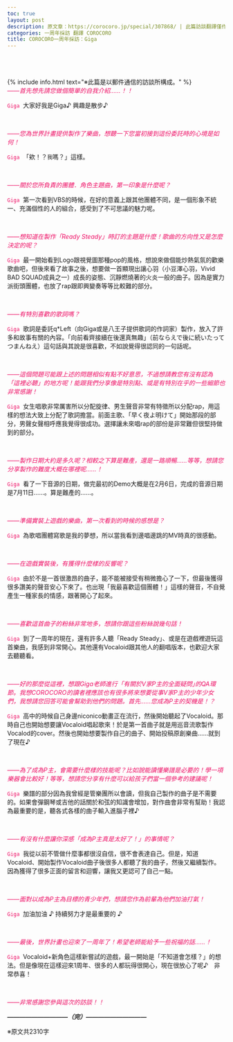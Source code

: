 ```yaml
---
toc: true
layout: post
description: 原文章：https://corocoro.jp/special/307868/ | 此篇訪談翻譯僅作為個人練習。
categories: 一周年採訪 翻譯 COROCORO
title: COROCORO一周年採訪：Giga
---
```

<br><br><br>
{% include info.html text="※此篇是以郵件通信的訪談所構成。" %}
<br>
<span style="color:#ee1166">_——首先想先請您做個簡單的自我介紹……！！_</span>

<code><span style="color:#ee1166">Giga</span></code>&nbsp;&nbsp;大家好我是Giga♪ 興趣是散步♪

<br>

<span style="color:#ee1166">_——您為世界計畫提供製作了樂曲，想聽一下您當初接到這份委託時的心境是如何！_</span>

<code><span style="color:#ee1166">Giga</span></code>&nbsp;&nbsp;「欸！？<span style="font-size:12px;">我</span>嗎？」這樣。

<br>

<span style="color:#ee1166">_——關於您所負責的團體．角色主題曲，第一印象是什麼呢？_</span>

<code><span style="color:#ee1166">Giga</span></code>&nbsp;&nbsp;第一次看到VBS的時候，在好的意義上跟其他團體不同，是一個形象不統一、充滿個性的人的組合，感受到了不可思議的魅力呢。

<br>

<span style="color:#ee1166">_——想知道在製作「Ready Steady」時訂的主題是什麼！歌曲的方向性又是怎麼決定的呢？_</span>

<code><span style="color:#ee1166">Giga</span></code>&nbsp;&nbsp;最一開始看到Logo跟視覺圖那種pop的風格，想說來做個能炒熱氣氛的歡樂歌曲吧，但後來看了故事之後，想要做一首顯現出讓心羽（小豆澤心羽，Vivid BAD SQUAD成員之一）成長的姿態、沉靜燃燒著的火炎一般的曲子。因為是實力派街頭團體，也放了rap跟即興變奏等等比較難的部分。

<br>

<span style="color:#ee1166">_——有特別喜歡的歌詞嗎？_</span>

<code><span style="color:#ee1166">Giga</span></code>&nbsp;&nbsp;歌詞是委託q*Left（向Giga或是八王子提供歌詞的作詞家）製作，放入了許多和故事有關的內容。「向前看齊接續在後還真無趣」（前ならえで後に続いたってつまんねえ）這句話與其說是很喜歡，不如說覺得很認同的一句話呢。

<br>

<span style="color:#ee1166">_——這個問題可能跟上述的問題相似有點不好意思，不過想請教您有沒有認為「這裡必聽」的地方呢！能跟我們分享像是特別點、或是有特別在乎的一些細節也非常感謝！_</span>

<code><span style="color:#ee1166">Giga</span></code>&nbsp;&nbsp;女生唱歌非常厲害所以分配旋律、男生聲音非常有特徵所以分配rap，用這樣的想法大致上分配了歌詞擔當。前面主歌、「早く夜よ明けて」開始那段的部分，男聲女聲相呼應我覺得很成功。選擇讓未來唱rap的部份是非常難但很堅持做到的部分。

<br>

<span style="color:#ee1166">_——製作日期大約是多久呢？相較之下算是難產，還是一路順暢……等等，想請您分享製作的難度大概在哪裡呢……！_</span>

<code><span style="color:#ee1166">Giga</span></code>&nbsp;&nbsp;看了一下音源的日期，做完最初的Demo大概是在2月6日，完成的音源日期是7月11日……。算是難產的……。

<br>

<span style="color:#ee1166">_——準備實裝上遊戲的樂曲，第一次看到的時候的感想是？_</span>

<code><span style="color:#ee1166">Giga</span></code>&nbsp;&nbsp;為歌唱團體寫歌是我的夢想，所以當我看到邊唱邊跳的MV時真的很感動。

<br>

<span style="color:#ee1166">_——在遊戲實裝後，有獲得什麼樣的反響呢？_</span>

<code><span style="color:#ee1166">Giga</span></code>&nbsp;&nbsp;由於不是一首很激昂的曲子，能不能被接受有稍微擔心了一下，但最後獲得很多讚美的聲音安心下來了。也出現「我最喜歡這個團體！」這樣的聲音，不自覺產生一種家長的情感，跟著開心了起來。

<br>

<span style="color:#ee1166">_——喜歡這首曲子的粉絲非常地多，想請你跟這些粉絲說幾句話！_</span>

<code><span style="color:#ee1166">Giga</span></code>&nbsp;&nbsp;到了一周年的現在，還有許多人聽「Ready Steady」、或是在遊戲裡遊玩這首樂曲，我感到非常開心。其他還有Vocaloid跟其他人的翻唱版本，也歡迎大家去聽聽看。

<br>

<span style="color:#ee1166">_——好的那麼從這裡，想跟Giga老師進行「有關於V家P主的全面疑問｣的QA環節。我想COROCORO的讀者裡應該也有很多將來想要從事V家P主的少年少女們，我想請您回答可能會幫助到他們的問題。首先......您成為P主的契機是！？_</span>

<code><span style="color:#ee1166">Giga</span></code>&nbsp;&nbsp;高中的時候自己身邊niconico動畫正在流行，然後開始聽起了Vocaloid。那時自己也開始想要讓Vocaloid唱起歌來！於是第一首曲子就是用巡音流歌製作Vocalod的cover。然後也開始想要製作自己的曲子、開始投稿原創樂曲……就到了現在♪

<br>

<span style="color:#ee1166">_——為了成為P主，會需要什麼樣的技能呢？比如說能讀懂樂譜是必要的！學一項樂器會比較好！等等，想請您分享有什麼可以給孩子們當一個參考的建議呢！_</span>

<code><span style="color:#ee1166">Giga</span></code>&nbsp;&nbsp;樂譜的部分因為我曾經是管樂團所以會讀，但我自己製作的曲子是不需要的。如果會彈鋼琴或吉他的話關於和弦的知識會增加，對作曲會非常有幫助！我認為最重要的是，聽各式各樣的曲子輸入進腦子裡♪

<br>

<span style="color:#ee1166">_——有沒有什麼讓你深感「成為P主真是太好了！」的事情呢？_</span>

<code><span style="color:#ee1166">Giga</span></code>&nbsp;&nbsp;我從以前不管做什麼事都很沒自信，很不會表達自己。但是，知道Vocaloid、開始製作Vocaloid曲子後很多人都聽了我的曲子，然後又繼續製作。因為獲得了很多正面的留言和迴響，讓我又更認可了自己一點。

<br>

<span style="color:#ee1166">_——面對以成為P主為目標的青少年們，想請您作為前輩為他們加油打氣！_</span>


<code><span style="color:#ee1166">Giga</span></code>&nbsp;&nbsp;加油加油 ♪ 持續努力才是最重要的 ♪

<br>

<span style="color:#ee1166">_——最後，世界計畫也迎來了一周年了！希望老師能給予一些祝福的話……！_</span>

<code><span style="color:#ee1166">Giga</span></code>&nbsp;&nbsp;Vocaloid+新角色這樣新嘗試的遊戲，最一開始是「不知道會怎樣？」的想法。但是像現在這樣迎來1周年、很多的人都玩得很開心，現在很放心了呢♪　非常恭喜！

<br>

<span style="color:#ee1166">_——非常感謝您參與這次的訪談！！_</span>

___——————————（完）——————————___

※原文共2310字